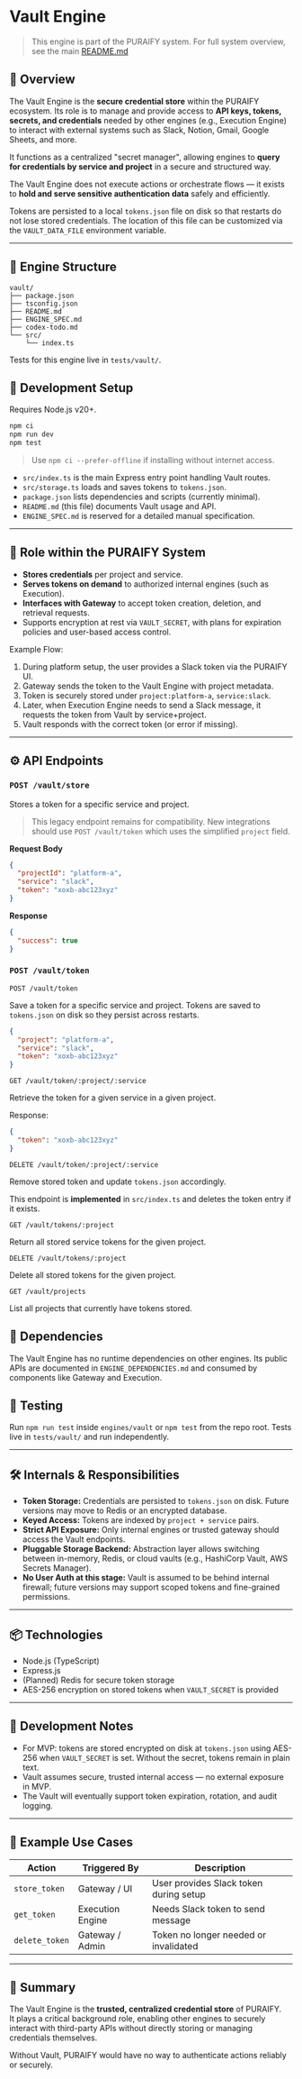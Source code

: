 # Vault Engine

> This engine is part of the PURAIFY system. For full system overview, see the main [README.md](../../README.md)

## 🧠 Overview

The Vault Engine is the **secure credential store** within the PURAIFY ecosystem. Its role is to manage and provide access to **API keys, tokens, secrets, and credentials** needed by other engines (e.g., Execution Engine) to interact with external systems such as Slack, Notion, Gmail, Google Sheets, and more.

It functions as a centralized "secret manager", allowing engines to **query for credentials by service and project** in a secure and structured way.

The Vault Engine does not execute actions or orchestrate flows — it exists to **hold and serve sensitive authentication data** safely and efficiently.

Tokens are persisted to a local `tokens.json` file on disk so that restarts do not lose stored credentials.
The location of this file can be customized via the `VAULT_DATA_FILE` environment variable.

---

## 📁 Engine Structure
```text
vault/
├── package.json
├── tsconfig.json
├── README.md
├── ENGINE_SPEC.md
├── codex-todo.md
└── src/
    └── index.ts
```
Tests for this engine live in `tests/vault/`.
## 🚀 Development Setup

Requires Node.js v20+.

```bash
npm ci
npm run dev
npm test
```

> Use `npm ci --prefer-offline` if installing without internet access.


- `src/index.ts` is the main Express entry point handling Vault routes.
- `src/storage.ts` loads and saves tokens to `tokens.json`.
- `package.json` lists dependencies and scripts (currently minimal).
- `README.md` (this file) documents Vault usage and API.
- `ENGINE_SPEC.md` is reserved for a detailed manual specification.

---

## 🧩 Role within the PURAIFY System

- **Stores credentials** per project and service.
- **Serves tokens on demand** to authorized internal engines (such as Execution).
- **Interfaces with Gateway** to accept token creation, deletion, and retrieval requests.
- Supports encryption at rest via `VAULT_SECRET`, with plans for expiration policies and user-based access control.

Example Flow:
1. During platform setup, the user provides a Slack token via the PURAIFY UI.
2. Gateway sends the token to the Vault Engine with project metadata.
3. Token is securely stored under `project:platform-a`, `service:slack`.
4. Later, when Execution Engine needs to send a Slack message, it requests the token from Vault by service+project.
5. Vault responds with the correct token (or error if missing).

---

## ⚙️ API Endpoints

### `POST /vault/store`

Stores a token for a specific service and project.

> This legacy endpoint remains for compatibility. New integrations should
> use `POST /vault/token` which uses the simplified `project` field.

**Request Body**

```json
{
  "projectId": "platform-a",
  "service": "slack",
  "token": "xoxb-abc123xyz"
}
```

**Response**

```json
{
  "success": true
}
```

### `POST /vault/token`

```
POST /vault/token
```
Save a token for a specific service and project.
Tokens are saved to `tokens.json` on disk so they persist across restarts.

```json
{
  "project": "platform-a",
  "service": "slack",
  "token": "xoxb-abc123xyz"
}
```

```
GET /vault/token/:project/:service
```
Retrieve the token for a given service in a given project.

Response:
```json
{
  "token": "xoxb-abc123xyz"
}
```

```
DELETE /vault/token/:project/:service
```
Remove stored token and update `tokens.json` accordingly.

This endpoint is **implemented** in `src/index.ts` and deletes the token entry if it exists.

```
GET /vault/tokens/:project
```
Return all stored service tokens for the given project.

```
DELETE /vault/tokens/:project
```
Delete all stored tokens for the given project.

```
GET /vault/projects
```
List all projects that currently have tokens stored.

## 🧩 Dependencies
The Vault Engine has no runtime dependencies on other engines. Its public APIs are documented in `ENGINE_DEPENDENCIES.md` and consumed by components like Gateway and Execution.

## 🧪 Testing
Run `npm run test` inside `engines/vault` or `npm test` from the repo root. Tests live in `tests/vault/` and run independently.

---

## 🛠️ Internals & Responsibilities

- **Token Storage:** Credentials are persisted to `tokens.json` on disk. Future versions may move to Redis or an encrypted database.
- **Keyed Access:** Tokens are indexed by `project + service` pairs.
- **Strict API Exposure:** Only internal engines or trusted gateway should access the Vault endpoints.
- **Pluggable Storage Backend:** Abstraction layer allows switching between in-memory, Redis, or cloud vaults (e.g., HashiCorp Vault, AWS Secrets Manager).
- **No User Auth at this stage:** Vault is assumed to be behind internal firewall; future versions may support scoped tokens and fine-grained permissions.

---

## 📦 Technologies

- Node.js (TypeScript)
- Express.js
- (Planned) Redis for secure token storage
- AES-256 encryption on stored tokens when `VAULT_SECRET` is provided

---

## 🚧 Development Notes

- For MVP: tokens are stored encrypted on disk at `tokens.json` using AES-256 when `VAULT_SECRET` is set. Without the secret, tokens remain in plain text.
- Vault assumes secure, trusted internal access — no external exposure in MVP.
- The Vault will eventually support token expiration, rotation, and audit logging.

---

## 🧪 Example Use Cases

| Action               | Triggered By       | Description                                 |
|----------------------|--------------------|---------------------------------------------|
| `store_token`        | Gateway / UI       | User provides Slack token during setup      |
| `get_token`          | Execution Engine   | Needs Slack token to send message           |
| `delete_token`       | Gateway / Admin    | Token no longer needed or invalidated       |

---

## 🧭 Summary

The Vault Engine is the **trusted, centralized credential store** of PURAIFY.  
It plays a critical background role, enabling other engines to securely interact with third-party APIs without directly storing or managing credentials themselves.

Without Vault, PURAIFY would have no way to authenticate actions reliably or securely.

